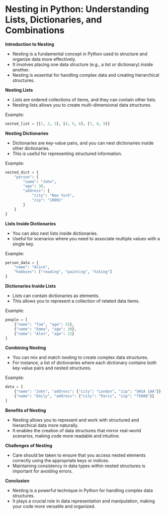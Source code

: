 # Nesting in Python: Understanding Lists, Dictionaries, and Combinations

**Introduction to Nesting**

- Nesting is a fundamental concept in Python used to structure and organize data more effectively.
- It involves placing one data structure (e.g., a list or dictionary) inside another.
- Nesting is essential for handling complex data and creating hierarchical structures.

**Nesting Lists**

- Lists are ordered collections of items, and they can contain other lists.
- Nesting lists allows you to create multi-dimensional data structures.

Example:
```python
nested_list = [[1, 2, 3], [4, 5, 6], [7, 8, 9]]
```
**Nesting Dictionaries**

- Dictionaries are key-value pairs, and you can nest dictionaries inside other dictionaries.
- This is useful for representing structured information.

Example:
```python
nested_dict = {
    "person": {
        "name": "John",
        "age": 30,
        "address": {
            "city": "New York",
            "zip": "10001"
        }
    }
}

```
**Lists Inside Dictionaries**

- You can also nest lists inside dictionaries.
- Useful for scenarios where you need to associate multiple values with a single key.

Example:
```python
person_data = {
    "name": "Alice",
    "hobbies": ["reading", "painting", "hiking"]
}
```

**Dictionaries Inside Lists**

- Lists can contain dictionaries as elements.
- This allows you to represent a collection of related data items.

Example:
```python
people = [
    {"name": "Tom", "age": 25},
    {"name": "Emma", "age": 30},
    {"name": "Alex", "age": 22}
]
```

**Combining Nesting**

- You can mix and match nesting to create complex data structures.
- For instance, a list of dictionaries where each dictionary contains both key-value pairs and nested structures.

Example:
```python
data = [
    {"name": "John", "address": {"city": "London", "zip": "SW1A 1AA"}},
    {"name": "Emily", "address": {"city": "Paris", "zip": "75000"}}
]
```

**Benefits of Nesting**

- Nesting allows you to represent and work with structured and hierarchical data more naturally.
- It enables the creation of data structures that mirror real-world scenarios, making code more readable and intuitive.

**Challenges of Nesting**

- Care should be taken to ensure that you access nested elements correctly using the appropriate keys or indices.
- Maintaining consistency in data types within nested structures is important for avoiding errors.

**Conclusion**

- Nesting is a powerful technique in Python for handling complex data structures.
- It plays a crucial role in data representation and manipulation, making your code more versatile and organized.